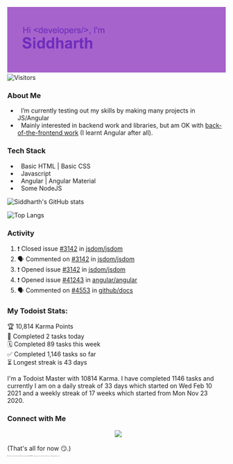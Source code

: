 ![Hey there <developers>! I'm Siddharth.](./header.png)
![Visitors](https://visitor-badge.glitch.me/badge?page_id=SiddharhthShyniben.SiddharthShyniben)

###  About Me 

- &nbsp; I’m currently testing out my skills by making many projects in JS/Angular
- &nbsp; Mainly interested in backend work and libraries, but am OK with [back-of-the-frontend work](https://css-tricks.com/the-great-divide/) (I learnt Angular after all).

### Tech Stack

- &nbsp; Basic HTML | Basic CSS
- &nbsp; Javascript
- &nbsp; Angular | Angular Material
- &nbsp; Some NodeJS

![Siddharth's GitHub stats](https://github-readme-stats.vercel.app/api?username=SiddharthShyniben&amp;count_private=true&amp;show_icons=true&amp;theme=dark)

![Top Langs](https://github-readme-stats.vercel.app/api/top-langs/?username=SiddharthSHyniben&amp;theme=dark)

### Activity

<!--START_SECTION:activity-->
1. ❗️ Closed issue [#3142](https://github.com/jsdom/jsdom/issues/3142) in [jsdom/jsdom](https://github.com/jsdom/jsdom)
2. 🗣 Commented on [#3142](https://github.com/jsdom/jsdom/issues/3142) in [jsdom/jsdom](https://github.com/jsdom/jsdom)
3. ❗️ Opened issue [#3142](https://github.com/jsdom/jsdom/issues/3142) in [jsdom/jsdom](https://github.com/jsdom/jsdom)
4. ❗️ Opened issue [#41243](https://github.com/angular/angular/issues/41243) in [angular/angular](https://github.com/angular/angular)
5. 🗣 Commented on [#4553](https://github.com/github/docs/issues/4553) in [github/docs](https://github.com/github/docs)
<!--END_SECTION:activity-->

### My Todoist Stats:

<!-- TODO-IST:START -->
🏆  10,814 Karma Points           
🌸  Completed 2 tasks today           
🗓  Completed 89 tasks this week           
✅  Completed 1,146 tasks so far           
⏳  Longest streak is 43 days
<!-- TODO-IST:END-->

I'm a Todoist <td-kl>Master</td-kl> with <td-k>10814</td-k> Karma. I have completed <td-ttc>1146</td-ttc> tasks and currently I am on a daily streak of <td-cdsc>33</td-cdsc> days which started on <td-cdsf>Wed Feb 10 2021</td-cdsf> and a weekly streak of <td-cwsc>17</td-cwsc> weeks which started from <td-cwsf>Mon Nov 23 2020</td-cwsf>.

### Connect with Me

<p align="center">
&nbsp; <a href="mailto:siddharth.muscat@gmail.com" target="_blank" rel="noopener noreferrer"><img src="https://logodownload.org/wp-content/uploads/2018/03/gmail-logo-16.png" width="50px"></a>
</p>

(That's all for now :smirk:.)
<br>
<sub>
   <sup>
     <sub>
       <sup>
         <sub>
           <sup>
             <sub>
               <sup>
                 <sub>
                   <sup>
                     <sub>
                       <sup>
                         Why do I have a 1 month update schedule? Because the grass (Profile README) is always greener on the other web-side. How are you still reading this by the way?
                       </sup>
                     </sub>
                   </sup>
                 </sub>
               </sup>
             </sub>
           </sup>
         </sub>
       </sup>
     </sub>
  </sup>
</sub>
</developers>
